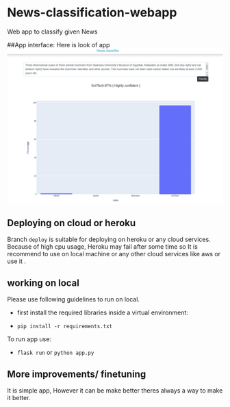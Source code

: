 
# News-classification-webapp
Web app to classify given News

##App interface:
Here is look of app
![alt text](interface.png)


## Deploying on cloud or heroku
Branch ``deploy`` is suitable for deploying on heroku 
or any cloud services. Because of high cpu usage, Heroku may fail 
after some time so It is recommend to use  on local machine or any other cloud 
services like aws or use it .

## working on local
Please use following guidelines to run on local.

* first install the required libraries inside a virtual environment:

* `pip install -r requirements.txt`

To run app use:
* ``flask run`` or ``python app.py``

## More improvements/ finetuning
It is simple app, However it can be make better
 theres always a way to make it better. 
 
 